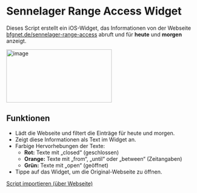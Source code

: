 # Sennelager Range Access Widget

Dieses Script erstellt ein iOS-Widget, das Informationen von der Webseite [bfgnet.de/sennelager-range-access](https://bfgnet.de/sennelager-range-access) abruft und für **heute** und **morgen** anzeigt.

<img width="278" height="140" alt="image" src="https://github.com/user-attachments/assets/c770d665-fca7-4f3d-a683-3847830cfc51" />


## Funktionen

- Lädt die Webseite und filtert die Einträge für heute und morgen.  
- Zeigt diese Informationen als Text im Widget an.  
- Farbige Hervorhebungen der Texte:  
  - **Rot:** Texte mit „closed“ (geschlossen)  
  - **Orange:** Texte mit „from“, „until“ oder „between“ (Zeitangaben)  
  - **Grün:** Texte mit „open“ (geöffnet)  
- Tippe auf das Widget, um die Original-Webseite zu öffnen.

[Script importieren (über Webseite)](https://projectreturn.github.io/Scriptable/)
